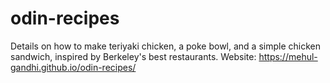 # odin-recipes
Details on how to make teriyaki chicken, a poke bowl, and a simple chicken sandwich, inspired by Berkeley's best restaurants.
Website: https://mehul-gandhi.github.io/odin-recipes/
